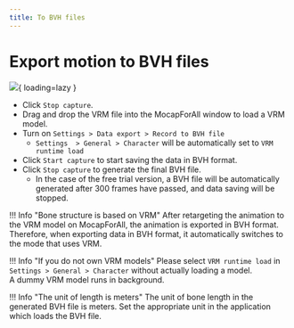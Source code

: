```yaml
---
title: To BVH files
---
```


# Export motion to BVH files

![](../../images/Settings-DataExport-BVH.gif){ loading=lazy }

- Click `Stop capture`.
- Drag and drop the VRM file into the MocapForAll window to load a VRM model.
- Turn on `Settings > Data export > Record to BVH file`
    - `Settings  > General > Character` will be automatically set to `VRM runtime load`
- Click `Start capture` to start saving the data in BVH format.
- Click `Stop capture` to generate the final BVH file.
    - In the case of the free trial version, a BVH file will be automatically generated after 300 frames have passed, and data saving will be stopped.

!!! Info "Bone structure is based on VRM"
    After retargeting the animation to the VRM model on MocapForAll, the animation is exported in BVH format.  
    Therefore, when exporting data in BVH format, it automatically switches to the mode that uses VRM.  

!!! Info "If you do not own VRM models"
    Please select `VRM runtime load` in `Settings > General > Character` without actually loading a model.  
    A dummy VRM model runs in background.  

!!! Info "The unit of length is meters"
    The unit of bone length in the generated BVH file is meters. Set the appropriate unit in the application which loads the BVH file.